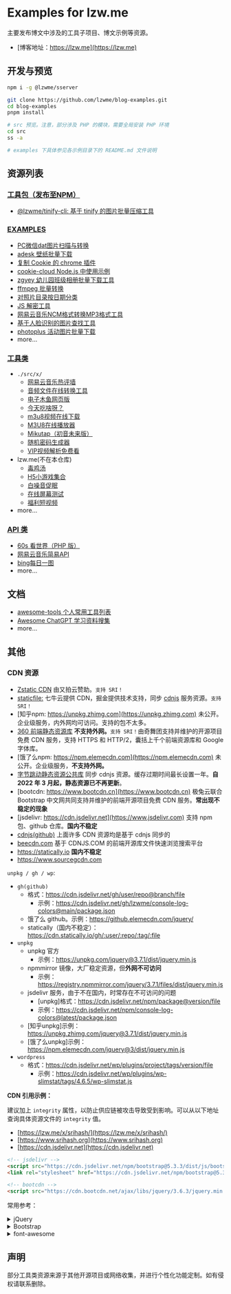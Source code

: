 # Examples for lzw.me

主要发布博文中涉及的工具子项目、博文示例等资源。

- [博客地址：https://lzw.me](https://lzw.me)

## 开发与预览

```bash
npm i -g @lzwme/sserver

git clone https://github.com/lzwme/blog-examples.git
cd blog-examples
pnpm install

# src 预览。注意，部分涉及 PHP 的模块，需要全局安装 PHP 环境
cd src
ss -a

# examples 下具体参见各示例目录下的 README.md 文件说明
```

## 资源列表

### [工具包（发布至NPM）](./packages)

- [@lzwme/tinify-cli: 基于 tinify 的图片批量压缩工具](./packages/tinify-cli/README.md)

### [EXAMPLES](./examples/)

- [PC微信dat图片扫描与转换](./examples/weixin-dat)
- [adesk 壁纸批量下载](./examples/adesk-download/README.md)
- [复制 Cookie 的 chrome 插件](./examples/chrome-extension-copy-cookies/README.md)
- [cookie-cloud Node.js 中使用示例](./examples/cookie-cloud)
- [zgyey 幼儿园班级相册批量下载工具](./examples/dl-zgyey/README.md)
- [ffmpeg 批量转换](./examples/ffmpeg-convert/README.md)
- [对照片目录按日期分类](./examples/files-cate/README.md)
- [JS 解密工具](./examples/js-decrypt/README.md)
- [网易云音乐NCM格式转换MP3格式工具](./examples/ncmtomp3/README.md)
- [基于人脸识别的图片查找工具](./examples/photo-find-by-face/)
- [photoplus 活动图片批量下载](./examples/photoplus-download/README.md)
- more...

### [工具类](./src/x/)

- `./src/x/`
  - [网易云音乐热评墙](https://lzw.me/x/163musichot)
  - [音频文件在线转换工具](https://lzw.me/x/audio-converter)
  - [电子木鱼网页版](https://lzw.me/x/dzmy)
  - [今天吃啥呀？](https://lzw.me/x/jtcs)
  - [m3u8视频在线下载](https://lzw.me/x/m3u8-downloader)
  - [M3U8在线播放器](https://lzw.me/x/m3u8-player)
  - [Mikutap（初音未来版）](https://lzw.me/x/mikutap)
  - [随机密码生成器](https://lzw.me/x/random-password)
  - [VIP视频解析免费看](https://lzw.me/x/vip)
- lzw.me(不在本仓库)
  - [毒鸡汤](https://lzw.me/pages/djt)
  - [H5小游戏集合](https://lzw.me/pages/games)
  - [白噪音促眠](https://lzw.me/x/relax)
  - [在线屏幕测试](https://lzw.me/x/screentest)
  - [福利短视频](https://lzw.me/v)
- more...

### [API 类]('./src/x/iapi/')

- [60s 看世界（PHP 版）](./src/x/iapi/60s/README.md)
- [网易云音乐简易API](https://lzw.me/x/iapi/163music/)
- [bing每日一图](https://lzw.me/x/iapi/bing/)
- more...

## 文档

- [awesome-tools 个人常用工具列表](./src/docs/awesome-tools.md)
- [Awesome ChatGPT 学习资料搜集](./src/docs/AIGC/ChatGPT/READEME.md)
- more...

## 其他

### CDN 资源

- [Zstatic CDN](https://www.zstatic.net) 由又拍云赞助。`支持 SRI！`
- [staticfile:](http://www.staticfile.org) 七牛云提供 CDN，掘金提供技术支持，同步 [cdnjs](https://github.com/cdnjs/cdnjs) 服务资源。`支持 SRI！`
- [知乎npm: https://unpkg.zhimg.com](https://unpkg.zhimg.com) 未公开。企业级服务，内外网均可访问。支持的包不太多。
- [360 前端静态资源库](https://cdn.baomitu.com) **不支持外网。**`支持 SRI！`由奇舞团支持并维护的开源项目免费 CDN 服务，支持 HTTPS 和 HTTP/2，囊括上千个前端资源库和 Google 字体库。
- [饿了么npm: https://npm.elemecdn.com](https://npm.elemecdn.com) 未公开。企业级服务，**不支持外网。**
- [字节跳动静态资源公共库](https://cdn.bytedance.com) 同步 cdnjs 资源。缓存过期时间最长设置一年。**自 2022 年 3 月起，静态资源已不再更新**。
- [bootcdn: https://www.bootcdn.cn](https://www.bootcdn.cn) 极兔云联合 Bootstrap 中文网共同支持并维护的前端开源项目免费 CDN 服务。**常出现不稳定的现象**
- [jsdelivr: https://cdn.jsdelivr.net](https://www.jsdelivr.com) 支持 npm 包、github 仓库。**国内不稳定**
- [cdnjs](https://cdnjs.com)[(github)](https://github.com/cdnjs/cdnjs) 上面许多 CDN 资源均是基于 cdnjs 同步的
- [beecdn.com](https://www.beecdn.com/all.html) 基于 CDNJS.COM 的前端开源库文件快速浏览搜索平台
- https://statically.io **国内不稳定**
- https://www.sourcegcdn.com

`unpkg / gh / wp`:

- `gh(github)`
  - 格式：https://cdn.jsdelivr.net/gh/user/repo@branch/file
    - 示例：https://cdn.jsdelivr.net/gh/lzwme/console-log-colors@main/package.json
  - 饿了么 github。示例：https://github.elemecdn.com/jquery/
  - statically（国内不稳定）：https://cdn.statically.io/gh/:user/:repo/:tag/:file
- `unpkg`
  - unpkg 官方
    - 示例：https://unpkg.com/jquery@3.7.1/dist/jquery.min.js
  - npmmirror 镜像，大厂稳定资源，但**外网不可访问**
    - 示例：https://registry.npmmirror.com/jquery/3.7.1/files/dist/jquery.min.js
  - jsdelivr 服务，由于不在国内，时常存在不可访问的问题
    - [unpkg]格式：https://cdn.jsdelivr.net/npm/package@version/file
    - 示例：https://cdn.jsdelivr.net/npm/console-log-colors@latest/package.json
  - [知乎unpkg]示例：https://unpkg.zhimg.com/jquery@3.7.1/dist/jquery.min.js
  - [饿了么unpkg]示例：https://npm.elemecdn.com/jquery@3/dist/jquery.min.js
- `wordpress`
    - 格式：https://cdn.jsdelivr.net/wp/plugins/project/tags/version/file
      - 示例：https://cdn.jsdelivr.net/wp/plugins/wp-slimstat/tags/4.6.5/wp-slimstat.js

**CDN 引用示例：**

建议加上 `integrity` 属性，以防止供应链被攻击导致受到影响。可以从以下地址查询具体资源文件的 `integrity` 值。

- [https://lzw.me/x/srihash/](https://lzw.me/x/srihash/)
- [https://www.srihash.org](https://www.srihash.org)
- [https://cdn.jsdelivr.net](https://cdn.jsdelivr.net)

```html
<!-- jsdelivr -->
<script src="https://cdn.jsdelivr.net/npm/bootstrap@5.3.3/dist/js/bootstrap.min.js" integrity="sha256-3gQJhtmj7YnV1fmtbVcnAV6eI4ws0Tr48bVZCThtCGQ=" crossorigin="anonymous"></script>
<link rel="stylesheet" href="https://cdn.jsdelivr.net/npm/bootstrap@5.3.3/dist/css/bootstrap.min.css" integrity="sha256-PI8n5gCcz9cQqQXm3PEtDuPG8qx9oFsFctPg0S5zb8g=" crossorigin="anonymous">

<!-- bootcdn -->
<script src="https://cdn.bootcdn.net/ajax/libs/jquery/3.6.3/jquery.min.js"></script>
```

常用参考：

<details>
  <summary>jQuery</summary>

```html
<!-- jquery3 -->
<script src="https://unpkg.zhimg.com/jquery@3.7.1/dist/jquery.min.js" crossorigin="anonymous"></script>

<script src="https://npm.elemecdn.com/jquery/dist/jquery.min.js" crossorigin="anonymous"></script>

<script src="https://cdn.bootcss.com/jquery/3.7.1/jquery.min.js" crossorigin="anonymous"></script>

<script crossorigin="anonymous" integrity="sha512-STof4xm1wgkfm7heWqFJVn58Hm3EtS31XFaagaa8VMReCXAkQnJZ+jEy8PCC/iT18dFy95WcExNHFTqLyp72eQ==" src="https://lib.baomitu.com/jquery/3.6.3/jquery.min.js"></script>

<script src="https://cdn.jsdelivr.net/npm/jquery@3.6.3/dist/jquery.min.js" integrity="sha256-pvPw+upLPUjgMXY0G+8O0xUf+/Im1MZjXxxgOcBQBXU=" crossorigin="anonymous"></script>

<!-- jquery2 -->
<script crossorigin="anonymous" integrity="sha384-rY/jv8mMhqDabXSo+UCggqKtdmBfd3qC2/KvyTDNQ6PcUJXaxK1tMepoQda4g5vB" src="https://lib.baomitu.com/jquery/2.2.4/jquery.min.js"></script>

<!-- jquery1 -->
<script crossorigin="anonymous" integrity="sha384-nvAa0+6Qg9clwYCGGPpDQLVpLNn0fRaROjHqs13t4Ggj3Ez50XnGQqc/r8MhnRDZ" src="https://lib.baomitu.com/jquery/1.12.4/jquery.min.js"></script>

<!-- 其他
https://cdn.jsdelivr.net/npm/jquery/
https://npm.elemecdn.com/jquery/
https://unpkg.zhimg.com/jquery/
-->
```

</details>

<details>
  <summary>Bootstrap</summary>

```html
<!-- bootstrap 5 -->
<link crossorigin="anonymous" href="https://unpkg.zhimg.com/bootstrap@5.3.3/dist/css/bootstrap.min.css" rel="stylesheet">
<script crossorigin="anonymous" src="https://unpkg.zhimg.com/bootstrap@5.3.3/dist/js/bootstrap.min.js"></script>

<link crossorigin="anonymous" integrity="sha512-SbiR/eusphKoMVVXysTKG/7VseWii+Y3FdHrt0EpKgpToZeemhqHeZeLWLhJutz/2ut2Vw1uQEj2MbRF+TVBUA==" href="https://lib.baomitu.com/twitter-bootstrap/5.2.3/css/bootstrap.min.css" rel="stylesheet">
<script crossorigin="anonymous" integrity="sha512-1/RvZTcCDEUjY/CypiMz+iqqtaoQfAITmNSJY17Myp4Ms5mdxPS5UV7iOfdZoxcGhzFbOm6sntTKJppjvuhg4g==" src="https://lib.baomitu.com/twitter-bootstrap/5.2.3/js/bootstrap.min.js"></script>

<!-- bootstrap 3 -->
<link crossorigin="anonymous" href="https://lib.baomitu.com/bootstrap@3/dist/css/bootstrap.min.css" rel="stylesheet">
<script crossorigin="anonymous" src="https://npm.elemecdn.com/bootstrap@3/dist/js/bootstrap.min.js"></script>

<link crossorigin="anonymous" integrity="sha384-HSMxcRTRxnN+Bdg0JdbxYKrThecOKuH5zCYotlSAcp1+c8xmyTe9GYg1l9a69psu" href="https://lib.baomitu.com/twitter-bootstrap/3.4.1/css/bootstrap.min.css" rel="stylesheet">
<script crossorigin="anonymous" integrity="sha384-aJ21OjlMXNL5UyIl/XNwTMqvzeRMZH2w8c5cRVpzpU8Y5bApTppSuUkhZXN0VxHd" src="https://lib.baomitu.com/twitter-bootstrap/3.4.1/js/bootstrap.min.js"></script>

<!-- bootstrap 4 -->
<link crossorigin="anonymous" integrity="sha512-T584yQ/tdRR5QwOpfvDfVQUidzfgc2339Lc8uBDtcp/wYu80d7jwBgAxbyMh0a9YM9F8N3tdErpFI8iaGx6x5g==" href="https://lib.baomitu.com/twitter-bootstrap/4.6.1/css/bootstrap.min.css" rel="stylesheet">
<script crossorigin="anonymous" integrity="sha512-UR25UO94eTnCVwjbXozyeVd6ZqpaAE9naiEUBK/A+QDbfSTQFhPGj5lOR6d8tsgbBk84Ggb5A3EkjsOgPRPcKA==" src="https://lib.baomitu.com/twitter-bootstrap/4.6.1/js/bootstrap.min.js"></script>

<!-- 其他
https://cdn.jsdelivr.net/npm/twitter-bootstrap/
https://npm.elemecdn.com/twitter-bootstrap/
https://unpkg.zhimg.com/bootstrap/
-->
```

</details>

<details>
  <summary>font-awesome</summary>

```html
<!-- font-awesome latest all -->

<!-- css 方式引入：会渲染为 font 字体格式 -->
 <link rel="stylesheet" href="https://s4.zstatic.net/ajax/libs/font-awesome/6.6.0/css/all.min.css" integrity="sha256-5eIC48iZUHmSlSUz9XtjRyK2mzQkHScZY1WdMaoz74E=" crossorigin="anonymous">
<link href="https://cdn.staticfile.net/font-awesome/6.6.0/css/all.min.css" rel="stylesheet" crossorigin="anonymous">

<!-- js 方式引入：会渲染为 svg 格式 -->
<script src="https://npm.elemecdn.com/@fortawesome/fontawesome-free@6.3/js/all.min.js" crossorigin="anonymous"></script>

<link href="https://cdn.bootcdn.net/ajax/libs/font-awesome/6.4.0/css/all.min.css" rel="stylesheet" crossorigin="anonymous">
<script src="https://cdn.bootcdn.net/ajax/libs/font-awesome/6.4.0/js/all.min.js" crossorigin="anonymous"></script>

<link href="https://lib.baomitu.com/font-awesome/latest/css/all.min.css" rel="stylesheet" crossorigin="anonymous" integrity="sha512-xh6O/CkQoPOWDdYTDqeRdPCVd1SpvCA9XXcUnZS2FmJNp1coAFzvtCN9BmamE+4aHK8yyUHUSCcJHgXloTyT2A=="> <!-- font-awesome 5.8.1 -->
<link href="https://lib.baomitu.com/font-awesome/6.2.1/css/all.min.css" rel="stylesheet" crossorigin="anonymous" integrity="sha512-MV7K8+y+gLIBoVD59lQIYicR65iaqukzvf/nwasF0nqhPay5w/9lJmVM2hMDcnK1OnMGCdVK+iQrJ7lzPJQd1w==">
<script src="https://lib.baomitu.com/font-awesome/6.2.1/js/all.min.js" crossorigin="anonymous"></script>


<!-- fontawesome-free latest https://npm.elemecdn.com/fontawesome-free/ -->
<link href="https://npm.elemecdn.com/@fortawesome/fontawesome-free/css/fontawesome.min.css" rel="stylesheet" crossorigin="anonymous">
<script src="https://npm.elemecdn.com/@fortawesome/fontawesome-free/js/fontawesome.min.js" crossorigin="anonymous"></script>

<!-- font-awesome 4.7 -->
<link href="https://lib.baomitu.com/font-awesome/4.7.0/css/font-awesome.min.css" rel="stylesheet" crossorigin="anonymous" integrity="sha384-wvfXpqpZZVQGK6TAh5PVlGOfQNHSoD2xbE+QkPxCAFlNEevoEH3Sl0sibVcOQVnN">

<link href="https://npm.elemecdn.com/font-awesome@4.7.0/css/font-awesome.min.css" rel="stylesheet" crossorigin="anonymous">

<!-- 其他
https://cdn.jsdelivr.net/npm/@fortawesome/fontawesome-free/
https://npm.elemecdn.com/@fortawesome/fontawesome-free/
-->

```

</details>

## 声明

部分工具类资源来源于其他开源项目或网络收集，并进行个性化功能定制。如有侵权请联系删除。
